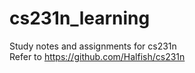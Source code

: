 # cs231n_learning
Study notes and assignments for cs231n <br>
Refer to https://github.com/Halfish/cs231n
